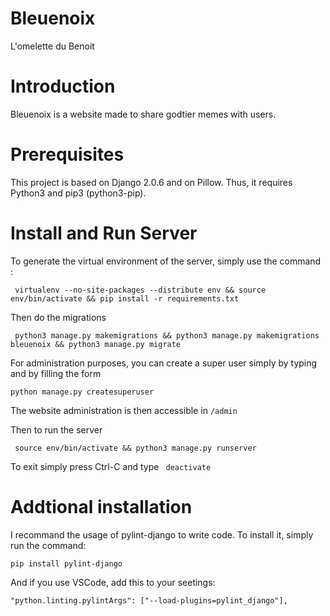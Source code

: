 # Bleuenoix
L'omelette du Benoit

# Introduction
Bleuenoix is a website made to share godtier memes with users.

# Prerequisites

This project is based on Django 2.0.6 and on Pillow. Thus, it requires Python3 and pip3 (python3-pip).

# Install and Run Server

To generate the virtual environment of the server, simply use the command :

```  virtualenv --no-site-packages --distribute env && source env/bin/activate && pip install -r requirements.txt ```

Then do the migrations

```  python3 manage.py makemigrations && python3 manage.py makemigrations bleuenoix && python3 manage.py migrate ```

For administration purposes, you can create a super user simply by typing and by filling the form

``` python manage.py createsuperuser ```

The website administration is then accessible in ``` /admin ```

Then to run the server

```  source env/bin/activate && python3 manage.py runserver ```

To exit simply press Ctrl-C and type ``` deactivate```

# Addtional installation

I recommand the usage of pylint-django to write code. To install it, simply run the command:

``` pip install pylint-django ```

And if you use VSCode, add this to your seetings:

```"python.linting.pylintArgs": ["--load-plugins=pylint_django"],```